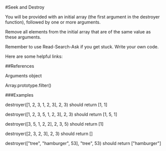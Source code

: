 #Seek and Destroy 

You will be provided with an initial array (the first argument in the destroyer function), followed by one or more arguments. 

Remove all elements from the initial array that are of the same value as these arguments.

Remember to use Read-Search-Ask if you get stuck. Write your own code.

Here are some helpful links:


##References

Arguments object

Array.prototype.filter()


###Examples

destroyer([1, 2, 3, 1, 2, 3], 2, 3) should return [1, 1]

destroyer([1, 2, 3, 5, 1, 2, 3], 2, 3) should return [1, 5, 1]

destroyer([3, 5, 1, 2, 2], 2, 3, 5) should return [1]

destroyer([2, 3, 2, 3], 2, 3) should return []

destroyer(["tree", "hamburger", 53], "tree", 53) should return ["hamburger"]
